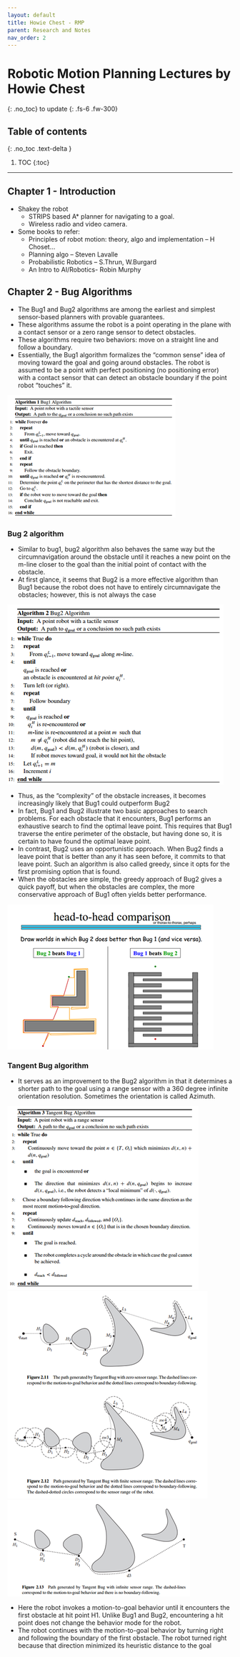 ```yaml
---
layout: default
title: Howie Chest - RMP
parent: Research and Notes
nav_order: 2
---
```


# Robotic Motion Planning Lectures by Howie Chest
{: .no_toc}
to update
{: .fs-6 .fw-300}

## Table of contents
{: .no_toc .text-delta }

1. TOC
{:toc}

---

## Chapter 1 - Introduction

- Shakey the robot
    - STRIPS based A* planner for navigating to a goal.
    - Wireless radio and video camera.
- Some books to refer:
    - Principles of robot motion: theory, algo and implementation – H Choset…
    - Planning algo – Steven Lavalle
    - Probabilistic Robotics – S.Thrun, W.Burgard
    - An Intro to AI/Robotics- Robin Murphy

## Chapter 2 - Bug Algorithms

- The Bug1 and Bug2 algorithms are among the earliest and simplest sensor-based planners with provable guarantees.
- These algorithms assume the robot is a point operating in the plane with a contact sensor or a zero range sensor to detect obstacles.
- These algorithms require two behaviors: move on a straight line and follow a boundary.
- Essentially, the Bug1 algorithm formalizes the “common sense” idea of moving toward the goal and going around obstacles. The robot is assumed to be a point with perfect positioning (no positioning error) with a contact sensor that can detect an obstacle boundary if the point robot “touches” it.

![bug1](https://raw.githubusercontent.com/BioInsperobotics/BIPR/main/assets/images/Howie%20Chest%20Lectures/bug1.png)

### Bug 2 algorithm
- Similar to bug1, bug2 algorithm also behaves the same way but the circumnavigation around the obstacle until it reaches a new point on the m-line closer to the goal than the initial point of contact with the obstacle.
- At first glance, it seems that Bug2 is a more effective algorithm than Bug1 because
the robot does not have to entirely circumnavigate the obstacles; however, this is not
always the case

![bug2](https://raw.githubusercontent.com/BioInsperobotics/BIPR/main/assets/images/Howie%20Chest%20Lectures/bug2.png)

- Thus, as the “complexity” of the obstacle increases, it becomes increasingly likely that Bug1 could outperform Bug2
- In fact, Bug1 and Bug2 illustrate two basic approaches to search problems. For each obstacle that it encounters, Bug1 performs an exhaustive search to find the optimal leave point. This requires that Bug1 traverse the entire perimeter of the obstacle, but having done so, it is certain to have found the optimal leave point.
- In contrast, Bug2 uses an opportunistic approach. When Bug2 finds a leave point that is better than any it has seen before, it commits to that leave point. Such an algorithm is also called greedy, since it opts for the first promising option that is found.
- When the obstacles are simple, the greedy approach of Bug2 gives a quick payoff, but when the obstacles are complex, the more conservative approach of Bug1 often yields better performance.

![bug1 and bug2 comparison](https://raw.githubusercontent.com/BioInsperobotics/BIPR/main/assets/images/Howie%20Chest%20Lectures/bug1_bug2_comparison.png)

### Tangent Bug algorithm

- It serves as an improvement to the Bug2 algorithm in that it determines a shorter path to the goal using a range sensor with a 360 degree infinite orientation resolution. Sometimes the orientation is called Azimuth.


<img alt="Tangent Bug" src="https://raw.githubusercontent.com/BioInsperobotics/BIPR/main/assets/images/Howie%20Chest%20Lectures/tangent_bug.png"/>
<img alt="Tangent Bug_2" src="https://raw.githubusercontent.com/BioInsperobotics/BIPR/main/assets/images/Howie%20Chest%20Lectures/tangent_bug_2.png"/>
<img alt="Tangent Bug_3" src="https://raw.githubusercontent.com/BioInsperobotics/BIPR/main/assets/images/Howie%20Chest%20Lectures/tangent_bug_3.png"/>


- Here the robot invokes a motion-to-goal behavior until it encounters the first obstacle at hit point H1. Unlike Bug1 and Bug2, encountering a hit point does not change the behavior mode for the robot.
- The robot continues with the motion-to-goal behavior by turning right and following the boundary of the first obstacle. The robot turned right because that direction minimized its heuristic distance to the goal
